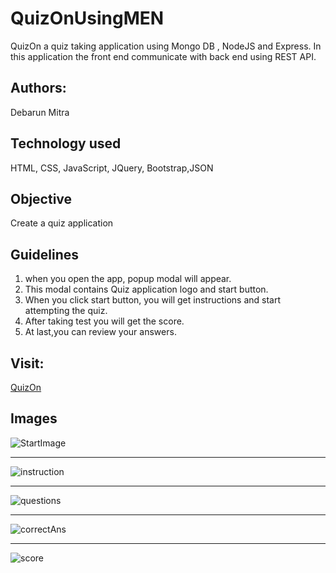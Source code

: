 # QuizOnUsingMEN
QuizOn a quiz taking application using Mongo DB , NodeJS and Express. In this application the front end communicate with back end using REST API. 

## Authors:
Debarun Mitra

## Technology used
HTML, CSS, JavaScript, JQuery, Bootstrap,JSON

## Objective
Create a quiz application

## Guidelines
1. when you open the app, popup modal will appear.
2. This modal contains Quiz application logo and start button.
3. When you click start button, you will get instructions and start attempting the quiz.
4. After taking test you will get the score. 
5. At last,you can review your answers.

## Visit:
[QuizOn](https://debarunmitra.github.io/QuizApplication/)

## Images
![StartImage](images/startImg.png) 
**********************************************************
![instruction](images/instructions.png)
**********************************************************
![questions](images/question.png)
**********************************************************
![correctAns](images/correctAns.png)
**********************************************************
![score](images/scoreImg.png)

